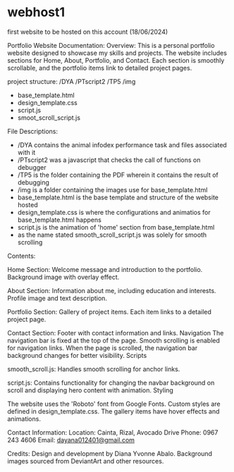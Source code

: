 # webhost1
first website to be hosted on this account (18/06/2024)

Portfolio Website Documentation:
    Overview:
        This is a personal portfolio website designed to showcase my skills and projects. 
        The website includes sections for Home, About, Portfolio, and Contact. Each section 
        is smoothly scrollable, and the portfolio items link to detailed project pages.


   project structure:
   /DYA
   /PTscript2
   /TP5
   /img
   - base_template.html
   - design_template.css
   - script.js
   - smoot_scroll_script.js


   File Descriptions:
   - /DYA contains the animal infodex performance task and files associated with it
   - /PTscript2 was a javascript that checks the call of functions on debugger
   - /TP5 is the folder containing the PDF wherein it contains the result of debugging
   - /img is a folder containing the images use for base_template.html
   - base_template.html is the base template and structure of the website hosted
   - design_template.css is where the configurations and animatios for base_template.html happens
   - script.js is the animation of 'home' section from base_template.html
   - as the name stated smooth_scroll_script.js was solely for smooth scrolling

Contents:

Home Section:
Welcome message and introduction to the portfolio.
Background image with overlay effect.

About Section:
Information about me, including education and interests.
Profile image and text description.

Portfolio Section:
Gallery of project items.
Each item links to a detailed project page.

Contact Section:
Footer with contact information and links.
Navigation
The navigation bar is fixed at the top of the page.
Smooth scrolling is enabled for navigation links.
When the page is scrolled, the navigation bar background changes for better visibility.
Scripts

smooth_scroll.js: 
Handles smooth scrolling for anchor links.

script.js: 
Contains functionality for changing the navbar background on scroll and displaying hero content with animation.
Styling

The website uses the 'Roboto' font from Google Fonts.
Custom styles are defined in design_template.css.
The gallery items have hover effects and animations.

Contact Information:
Location: Cainta, Rizal, Avocado Drive
Phone: 0967 243 4606
Email: dayana012401@gmail.com

Credits:
Design and development by Diana Yvonne Abalo.
Background images sourced from DeviantArt and other resources.
